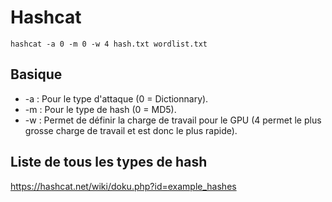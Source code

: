 # Hashcat

`hashcat -a 0 -m 0 -w 4 hash.txt wordlist.txt `

## Basique

* -a : Pour le type d'attaque (0 = Dictionnary).
* -m : Pour le type de hash (0 = MD5).
* -w : Permet de définir la charge de travail pour le GPU (4 permet le plus grosse charge de travail et est donc le plus rapide).

## Liste de tous les types de hash

https://hashcat.net/wiki/doku.php?id=example_hashes